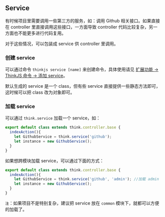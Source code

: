 ## Service

有时候项目里需要调用一些第三方的服务，如：调用 Github 相关接口。如果直接在 controller 里直接调用这些接口，一方面导致 controller 代码比较复杂，另一方面也不能更多进行代码复用。

对于这些情况，可以包装成 service 供 controller 里调用。

### 创建 service

可以通过命令 `thinkjs service [name]` 来创建命令，具体使用请见 [扩展功能 -> ThinkJS 命令 -> 添加 service](./thinkjs_command.html#添加-service)。

默认生成的 service 是一个 class，但有些 service 直接提供一些静态方法即可，这时候可以把 class 改为对象即可。

### 加载 service

可以通过 `think.service` 加载一个 service，如：

```js
export default class extends think.controller.base {
  indexAction(){
    let GithubService = think.service('github');
    let instance = new GithubService();
  }
}
```

如果想跨模块加载 service，可以通过下面的方式：

```js
export default class extends think.controller.base {
  indexAction(){
    let GithubService = think.service('github', 'admin'); //加载 admin 模块下的 github service
    let instance = new GithubService();
  }
}
```

`注`：如果项目不是特别复杂，建议把 service 放在 `common` 模块下，就都可以方便的加载了。
